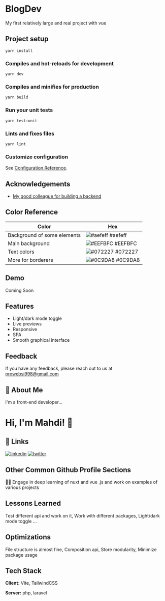 # BlogDev

My first relatively large and real project with vue

## Project setup

```
yarn install
```

### Compiles and hot-reloads for development

```
yarn dev
```

### Compiles and minifies for production

```
yarn build
```

### Run your unit tests

```
yarn test:unit
```

### Lints and fixes files

```
yarn lint
```

### Customize configuration

See [Configuration Reference](https://vitejs.dev/config).

## Acknowledgements

- [My good colleague for building a backend](https://github.com/MyDortan)

## Color Reference

| Color                       | Hex                                                              |
| --------------------------- | ---------------------------------------------------------------- |
| Background of some elements | ![#aefeff](https://via.placeholder.com/10/aefeff?text=+) #aefeff |
| Main background             | ![#EEFBFC](https://via.placeholder.com/10/EEFBFC?text=+) #EEFBFC |
| Text colors                 | ![#072227](https://via.placeholder.com/10/072227?text=+) #072227 |
| More for borderers          | ![#0C9DA8](https://via.placeholder.com/10/0C9DA8?text=+) #0C9DA8 |

## Demo

Coming Soon

## Features

- Light/dark mode toggle
- Live previews
- Responsive
- SPA
- Smooth graphical interface

## Feedback

If you have any feedback, please reach out to us at prowebsi998@gmail.com

## 🚀 About Me

I'm a front-end developer...

# Hi, I'm Mahdi! 👋

## 🔗 Links

[![linkedin](https://img.shields.io/badge/linkedin-0A66C2?style=for-the-badge&logo=linkedin&logoColor=white)](www.linkedin.com/in/mahdi-mohamadzadeh)
[![twitter](https://img.shields.io/badge/twitter-1DA1F2?style=for-the-badge&logo=twitter&logoColor=white)](https://twitter.com/mahdi45858716)

## Other Common Github Profile Sections

👩‍💻 Engage in deep learning of nuxt and vue .js and work on examples of various projects

## Lessons Learned

Test different api and work on it, Work with different packages, Light/dark mode toggle ...

## Optimizations

File structure is almost fine, Composition api, Store modularity, Minimize package usage

## Tech Stack

**Client:** Vite, TailwindCSS

**Server:** php, laravel
